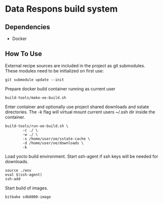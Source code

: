 # Data Respons build system
## Dependencies
- Docker

## How To Use
External recipe sources are included in the project as git submodules.
These modules need to be initialized on first use:

```
git submodule update --init
```

Prepare docker build container running as current user

```
build-tools/make-oe-build.sh
```

Enter container and optionally use project shared downloads and sstate directories.  The -k flag will virtual mount current users  ~/.ssh dir inside the container.

```
build-tools/run-oe-build.sh \
        -c ./ \
        -w ./ \
        -s /home/user/oe/sstate-cache \
        -d /home/user/oe/downloads \
        -k
```

Load yocto build environment. Start ssh-agent if ssh keys will be needed for downloads.
 
```
source ./env
eval $(ssh-agent)
ssh-add

```

Start build of images.

```
bitbake sdb8000-image
```
